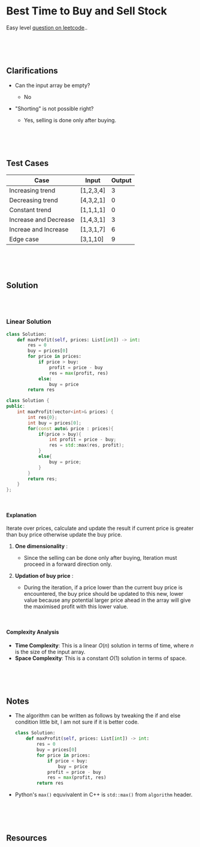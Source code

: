 # Best Time to Buy and Sell Stock

Easy level [question on leetcode](https://leetcode.com/problems/best-time-to-buy-and-sell-stock/description/)..

<br>
<br>
<br>

## Clarifications

- Can the input array be empty?

  - No

- "Shorting" is not possible right?
  - Yes, selling is done only after buying.

<br>
<br>
<br>

## Test Cases

| Case                  | Input     | Output |
| --------------------- | --------- | ------ |
| Increasing trend      | [1,2,3,4] | 3      |
| Decreasing trend      | [4,3,2,1] | 0      |
| Constant trend        | [1,1,1,1] | 0      |
| Increase and Decrease | [1,4,3,1] | 3      |
| Increae and Increase  | [1,3,1,7] | 6      |
| Edge case             | [3,1,10]  | 9      |

<br>
<br>
<br>

## Solution

<br>
<br>

### Linear Solution

```py
class Solution:
    def maxProfit(self, prices: List[int]) -> int:
        res = 0
        buy = prices[0]
        for price in prices:
            if price > buy:
                profit = price - buy
                res = max(profit, res)
            else:
                buy = price
        return res
```

```cpp
class Solution {
public:
    int maxProfit(vector<int>& prices) {
        int res{0};
        int buy = prices[0];
        for(const auto& price : prices){
            if(price > buy){
                int profit = price - buy;
                res = std::max(res, profit);
            }
            else{
                buy = price;
            }
        }
        return res;
    }
};
```

<br>

#### Explanation

Iterate over prices, calculate and update the result if current price is greater than buy price otherwise update the buy price.

1. **One dimensionality** :

   - Since the selling can be done only after buying, Iteration must proceed in a forward direction only.

2. **Updation of buy price** :

   - During the iteration, if a price lower than the current buy price is encountered, the buy price should be updated to this new, lower value because any potential larger price ahead in the array will give the maximised profit with this lower value.

<br>

#### Complexity Analysis

- **Time Complexity**: This is a linear $O(n)$ solution in terms of time, where $n$ is the size of the input array.
- **Space Complexity**: This is a constant $O(1)$ solution in terms of space.

<br>
<br>
<br>

## Notes

- The algorithm can be written as follows by tweaking the if and else condition little bit, I am not sure if it is better code.

  ```py
  class Solution:
      def maxProfit(self, prices: List[int]) -> int:
          res = 0
          buy = prices[0]
          for price in prices:
              if price < buy:
                  buy = price
              profit = price - buy
              res = max(profit, res)
          return res
  ```

- Python's `max()` equvivalent in C++ is `std::max()` from `algorithm` header.

<br>
<br>
<br>

## Resources

<br>
<br>
<br>
